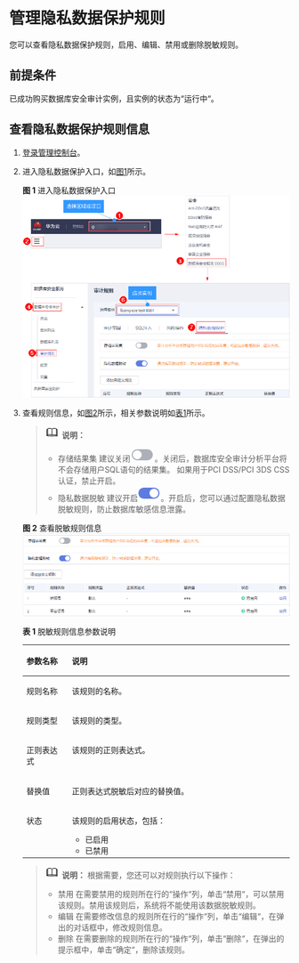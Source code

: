 # 管理隐私数据保护规则<a name="dbss_01_0267"></a>

您可以查看隐私数据保护规则，启用、编辑、禁用或删除脱敏规则。

## 前提条件<a name="section070891116319"></a>

已成功购买数据库安全审计实例，且实例的状态为“运行中“。

## 查看隐私数据保护规则信息<a name="section1736252164212"></a>

1.  [登录管理控制台](https://console.huaweicloud.com/?locale=zh-cn)。
2.  进入隐私数据保护入口，如[图1](#dbss_01_0266_fig61991836131419)所示。

    **图 1**  进入隐私数据保护入口<a name="dbss_01_0266_fig61991836131419"></a>  
    ![](figures/进入隐私数据保护入口.png "进入隐私数据保护入口")

3.  查看规则信息，如[图2](#fig8811324492)所示，相关参数说明如[表1](#table881122114911)所示。

    >![](public_sys-resources/icon-note.gif) **说明：** 
    >-   存储结果集
    >    建议关闭![](figures/icon-close-1.png)。关闭后，数据库安全审计分析平台将不会存储用户SQL语句的结果集。
    >    如果用于PCI DSS/PCI 3DS CSS认证，禁止开启。
    >-   隐私数据脱敏
    >    建议开启![](figures/icon-open-0.png)。开启后，您可以通过配置隐私数据脱敏规则，防止数据库敏感信息泄露。

    **图 2**  查看脱敏规则信息<a name="fig8811324492"></a>  
    ![](figures/查看脱敏规则信息.png "查看脱敏规则信息")

    **表 1**  脱敏规则信息参数说明

    <a name="table881122114911"></a>
    <table><thead align="left"><tr id="row281120244916"><th class="cellrowborder" valign="top" width="17%" id="mcps1.2.3.1.1"><p id="p1181162204912"><a name="p1181162204912"></a><a name="p1181162204912"></a>参数名称</p>
    </th>
    <th class="cellrowborder" valign="top" width="83%" id="mcps1.2.3.1.2"><p id="p11811921499"><a name="p11811921499"></a><a name="p11811921499"></a>说明</p>
    </th>
    </tr>
    </thead>
    <tbody><tr id="row28112274916"><td class="cellrowborder" valign="top" width="17%" headers="mcps1.2.3.1.1 "><p id="p18118217497"><a name="p18118217497"></a><a name="p18118217497"></a>规则名称</p>
    </td>
    <td class="cellrowborder" valign="top" width="83%" headers="mcps1.2.3.1.2 "><p id="p88111218492"><a name="p88111218492"></a><a name="p88111218492"></a>该规则的名称。</p>
    </td>
    </tr>
    <tr id="row128119216496"><td class="cellrowborder" valign="top" width="17%" headers="mcps1.2.3.1.1 "><p id="p148111426498"><a name="p148111426498"></a><a name="p148111426498"></a>规则类型</p>
    </td>
    <td class="cellrowborder" valign="top" width="83%" headers="mcps1.2.3.1.2 "><p id="p1481122124918"><a name="p1481122124918"></a><a name="p1481122124918"></a>该规则的类型。</p>
    </td>
    </tr>
    <tr id="row12812112194911"><td class="cellrowborder" valign="top" width="17%" headers="mcps1.2.3.1.1 "><p id="p7812122184910"><a name="p7812122184910"></a><a name="p7812122184910"></a>正则表达式</p>
    </td>
    <td class="cellrowborder" valign="top" width="83%" headers="mcps1.2.3.1.2 "><p id="p11291815125613"><a name="p11291815125613"></a><a name="p11291815125613"></a>该规则的正则表达式。</p>
    </td>
    </tr>
    <tr id="row71581246155218"><td class="cellrowborder" valign="top" width="17%" headers="mcps1.2.3.1.1 "><p id="p14159164685211"><a name="p14159164685211"></a><a name="p14159164685211"></a>替换值</p>
    </td>
    <td class="cellrowborder" valign="top" width="83%" headers="mcps1.2.3.1.2 "><p id="p161591546205211"><a name="p161591546205211"></a><a name="p161591546205211"></a>正则表达式脱敏后对应的替换值。</p>
    </td>
    </tr>
    <tr id="row178151322494"><td class="cellrowborder" valign="top" width="17%" headers="mcps1.2.3.1.1 "><p id="p19815721495"><a name="p19815721495"></a><a name="p19815721495"></a>状态</p>
    </td>
    <td class="cellrowborder" valign="top" width="83%" headers="mcps1.2.3.1.2 "><p id="p118159244913"><a name="p118159244913"></a><a name="p118159244913"></a>该规则的启用状态，包括：</p>
    <a name="ul15815127491"></a><a name="ul15815127491"></a><ul id="ul15815127491"><li>已启用</li><li>已禁用</li></ul>
    </td>
    </tr>
    </tbody>
    </table>

    >![](public_sys-resources/icon-note.gif) **说明：** 
    >根据需要，您还可以对规则执行以下操作：
    >-   禁用
    >    在需要禁用的规则所在行的“操作“列，单击“禁用“，可以禁用该规则。禁用该规则后，系统将不能使用该数据脱敏规则。
    >-   编辑
    >    在需要修改信息的规则所在行的“操作“列，单击“编辑“，在弹出的对话框中，修改规则信息。
    >-   删除
    >    在需要删除的规则所在行的“操作“列，单击“删除“，在弹出的提示框中，单击“确定“，删除该规则。


